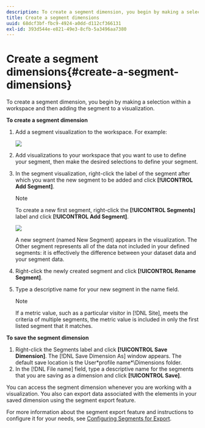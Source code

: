 ```yaml
---
description: To create a segment dimension, you begin by making a selection within a workspace and then adding the segment to a visualization.
title: Create a segment dimensions
uuid: 68dcf3bf-fbc9-4924-a0dd-d112cf366131
exl-id: 393d544e-e821-49e3-8cfb-5a3496aa7380
---
```

# Create a segment dimensions{#create-a-segment-dimensions}

To create a segment dimension, you begin by making a selection within a workspace and then adding the segment to a visualization.

 **To create a segment dimension**

1. Add a segment visualization to the workspace. For example:

   ![](assets/vis_Segment.png)

1. Add visualizations to your workspace that you want to use to define your segment, then make the desired selections to define your segment. 
1. In the segment visualization, right-click the label of the segment after which you want the new segment to be added and click **[!UICONTROL Add Segment]**.

   >[!NOTE]
   >
   >To create a new first segment, right-click the **[!UICONTROL Segments]** label and click **[!UICONTROL Add Segment]**.

   ![](assets/vis_SegmentNew.png)

   A new segment (named New Segment) appears in the visualization. The Other segment represents all of the data not included in your defined segments: it is effectively the difference between your dataset data and your segment data. 

1. Right-click the newly created segment and click **[!UICONTROL Rename Segment]**. 
1. Type a descriptive name for your new segment in the name field.

   >[!NOTE]
   >
   >If a metric value, such as a particular visitor in [!DNL Site], meets the criteria of multiple segments, the metric value is included in only the first listed segment that it matches.

**To save the segment dimension**

1. Right-click the Segments label and click **[!UICONTROL Save Dimension]**. The [!DNL Save Dimension As] window appears. The default save location is the User\*profile name*\Dimensions folder. 
1. In the [!DNL File name] field, type a descriptive name for the segments that you are saving as a dimension and click **[!UICONTROL Save]**.

You can access the segment dimension whenever you are working with a visualization. You also can export data associated with the elements in your saved dimension using the segment export feature.

For more information about the segment export feature and instructions to configure it for your needs, see [Configuring Segments for Export](../../../../home/c-get-started/c-exp-data-seg-exp/t-config-sgts-expt.md#task-8857f221fa66463990ec9b60db6db372).
